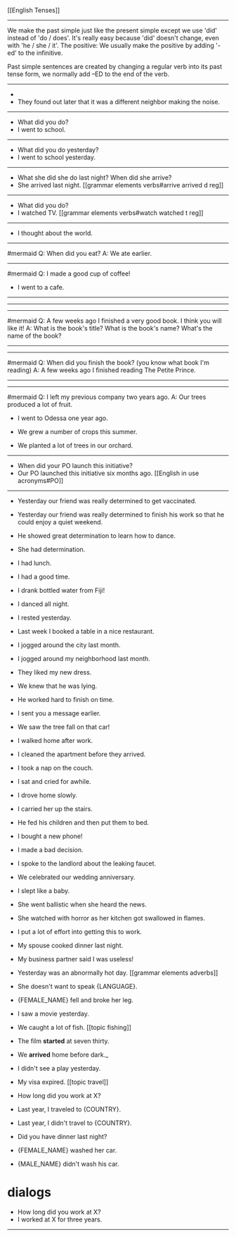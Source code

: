 [[English Tenses]]

---

We make the past simple just like the present simple except we use 'did' instead of 'do / does'. It's really easy because 'did' doesn't change, even with 'he / she / it'. The positive: We usually make the positive by adding '-ed' to the infinitive.

Past simple sentences are created by changing a regular verb into its past tense form, we normally add –ED to the end of the verb.

---
- 
- They found out later that it was a different neighbor making the noise.
---
- What did you do?
- I went to school.

---

- What did you do yesterday?
- I went to school yesterday.

---

- What she did she do last night? When did she arrive?
- She arrived last night. [[grammar elements verbs#arrive arrived d reg]]

---
- What did you do?
- I watched TV. [[grammar elements verbs#watch watched t reg]]

---

- I thought about the world.

---
#mermaid 
Q: When did you eat?
A: We ate earlier.

---
#mermaid 
Q: I made a good cup of coffee!
- I went to a cafe.

---

---

---
#mermaid 
Q: A few weeks ago I finished a very good book. I think you will like it!
A: What is the book's title? What is the book's name? What's the name of the book?

---
---
#mermaid 
Q: When did you finish the book? (you know what book I'm reading)
A: A few weeks ago I finished reading The Petite Prince.

---
---
#mermaid 
Q:  I left my previous company two years ago.
A: Our trees produced a lot of fruit.
- I went to Odessa one year ago.

- We grew a number of crops this summer.

- We planted a lot of trees in our orchard.

---
- When did your PO launch this initiative?
- Our PO launched this initiative six months ago. [[English in use acronyms#PO]]

---

- Yesterday our friend was really determined to get vaccinated.

- Yesterday our friend was really determined to finish his work so that he could enjoy a quiet weekend.

- He showed great determination to learn how to dance.

- She had determination.

- I had lunch.
- I had a good time.

- I drank bottled water from Fiji!

- I danced all night.

- I rested yesterday.

- Last week I booked a table in a nice restaurant.

- I jogged around the city last month.

- I jogged around my neighborhood last month.

- They liked my new dress.

- We knew that he was lying.

- He worked hard to finish on time.

- I sent you a message earlier.

- We saw the tree fall on that car!

- I walked home after work.

- I cleaned the apartment before they arrived.

- I took a nap on the couch.

- I sat and cried for awhile.

- I drove home slowly.

- I carried her up the stairs.

- He fed his children and then put them to bed.

- I bought a new phone!

- I made a bad decision.

- I spoke to the landlord about the leaking faucet.

- We celebrated our wedding anniversary.

- I slept like a baby.

- She went ballistic when she heard the news.

- She watched with horror as her kitchen got swallowed in flames.

- I put a lot of effort into getting this to work.

- My spouse cooked dinner last night.

- My business partner said I was useless!
- Yesterday was an abnormally hot day. [[grammar elements adverbs]]
- She doesn't want to speak {LANGUAGE}.
- {FEMALE_NAME}  fell and broke her leg.
-   I saw a movie yesterday.
-   We caught a lot of fish. [[topic fishing]]
- The film **started** at seven thirty.  
- We **arrived** home before dark._
-   I didn't see a play yesterday.
-   My visa expired. [[topic travel]]
-   How long did you work at X?
-   Last year, I traveled to {COUNTRY}.
-   Last year, I didn't travel to {COUNTRY}.
-   Did you have dinner last night?
-   {FEMALE_NAME}  washed her car.
-   {MALE_NAME}  didn't wash his car.

# dialogs
-   How long did you work at X?
-   I worked at X for three years.
  ---
